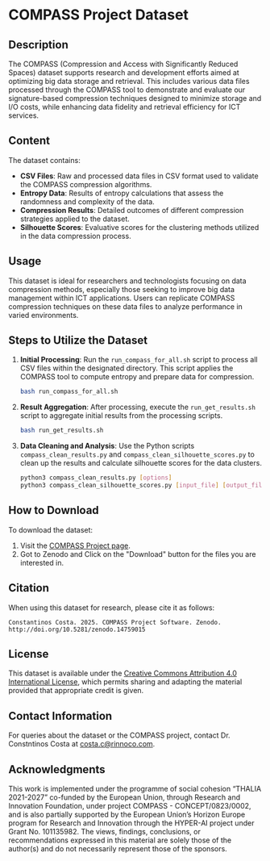 # COMPASS Project Dataset

## Description

The COMPASS (Compression and Access with Significantly Reduced Spaces) dataset supports research and development efforts
aimed at optimizing big data storage and retrieval. This includes various data files processed through the COMPASS tool
to demonstrate and evaluate our signature-based compression techniques designed to minimize storage and I/O costs, while
enhancing data fidelity and retrieval efficiency for ICT services.

## Content

The dataset contains:

- **CSV Files**: Raw and processed data files in CSV format used to validate the COMPASS compression algorithms.
- **Entropy Data**: Results of entropy calculations that assess the randomness and complexity of the data.
- **Compression Results**: Detailed outcomes of different compression strategies applied to the dataset.
- **Silhouette Scores**: Evaluative scores for the clustering methods utilized in the data compression process.

## Usage

This dataset is ideal for researchers and technologists focusing on data compression methods, especially those seeking
to improve big data management within ICT applications. Users can replicate COMPASS compression techniques on these data
files to analyze performance in varied environments.

## Steps to Utilize the Dataset

1. **Initial Processing**:
   Run the `run_compass_for_all.sh` script to process all CSV files within the designated directory. This script applies
   the COMPASS tool to compute entropy and prepare data for compression.
   ```bash
   bash run_compass_for_all.sh
   ```

2. **Result Aggregation**:
   After processing, execute the `run_get_results.sh` script to aggregate initial results from the processing scripts.
   ```bash
   bash run_get_results.sh
   ```

3. **Data Cleaning and Analysis**:
   Use the Python scripts `compass_clean_results.py` and `compass_clean_silhouette_scores.py` to clean up the results
   and calculate silhouette scores for the data clusters.
   ```bash
   python3 compass_clean_results.py [options]
   python3 compass_clean_silhouette_scores.py [input_file] [output_file]
   ```

## How to Download

To download the dataset:

1. Visit the [COMPASS Project page](#https://rinnoco.com/projects/compass.html).
2. Got to Zenodo and Click on the "Download" button for the files you are interested in.

## Citation

When using this dataset for research, please cite it as follows:

```
Constantinos Costa. 2025. COMPASS Project Software. Zenodo. http://doi.org/10.5281/zenodo.14759015
```

## License

This dataset is available under
the [Creative Commons Attribution 4.0 International License](https://creativecommons.org/licenses/by/4.0/), which
permits sharing and adapting the material provided that appropriate credit is given.

## Contact Information

For queries about the dataset or the COMPASS project, contact Dr. Constntinos Costa at costa.c@rinnoco.com.

## Acknowledgments

This work is implemented under the programme of social cohesion “THALIA 2021-2027” co-funded by the European Union,
through Research and Innovation Foundation, under project COMPASS - CONCEPT/0823/0002, and is also partially supported
by the European Union’s Horizon Europe program for Research and Innovation through the HYPER-AI project under Grant No. 101135982. The views, findings, conclusions, or recommendations expressed in this material are solely those of the
author(s) and do not necessarily represent those of the sponsors.
